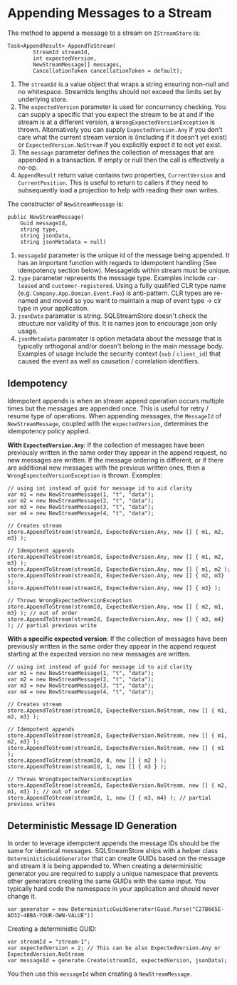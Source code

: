 # Appending Messages to a Stream

The method to append a message to a stream on `IStreamStore` is:

    Task<AppendResult> AppendToStream(
            StreamId streamId,
            int expectedVersion,
            NewStreamMessage[] messages,
            CancellationToken cancellationToken = default);

1. The `streamId` is a value object that wraps a string ensuring non-null and no
   whitespace. StreamIds lengths should not exceed the limits set by underlying
   store.
2. The `expectedVersion` parameter is used for concurrency checking. You can
   supply a specific that you expect the stream to be at and if the stream is at
   a different version, a `WrongExpectedVersionException` is thrown.
   Alternatively you can supply `ExpectedVersion.Any` if you don't care what the
   current stream version is (including if it doesn't yet exist) or
   `ExpectedVersion.NoStream` if you explicitly expect it to not yet exist.
3. The `message` parameter defines the collection of messages that are appended
   in a transaction. If empty or null then the call is effectively a no-op.
4. `AppendResult` return value contains two properties, `CurrentVersion` and
   `CurrentPosition`. This is useful to return to callers if they need to
   subsequently load a projection to help with reading their own writes.

The constructor of `NewStreamMessage` is:

    public NewStreamMessage(
        Guid messageId,
        string type,
        string jsonData,
        string jsonMetadata = null)

1. `messageId` parameter is the unique id of the message being appended.
   It has an important function with regards to idempotent handling (See
   idempotency section below). MessageIds within stream must be unique.
2. `type` parameter represents the message type. Examples include `car-leased`
   and `customer-registered`. Using a fully qualified CLR type name (e.g.
   `Company.App.Domian.Event.Foo`) is anti-pattern. CLR types are re-named and
   moved so you want to maintain a map of event type -> clr type in your
   application.
3. `jsonData` paramater is string. SQLStreamStore doesn't check
   the structure nor validity of this. It is names json to encourage json only
   usage.
4. `jsonMetadata` paramater is option metadata about the message that is
   typically orthogonal and/or doesn't belong in the main message body. Examples
   of usage include the security context (`sub` / `client_id`) that caused the
   event as well as causation / correlation identifiers.

## Idempotency

Idempotent appends is when an stream append operation occurs multiple times but
the messages are appended once. This is useful for retry / resume type of
operations. When appending messages, the `MessageId` of `NewStreamMessage`,
coupled with the `expectedVersion`, determines the idempotency policy applied.

**With `ExpectedVersion.Any`**: If the collection of messages have been
previously written in the same order they appear in the append request, no new
messages are written. If the message ordering is different, or if there are
additional new messages with the previous written ones, then a
`WrongExpectedVersionException` is thrown. Examples:
  
    // using int instead of guid for message id to aid clarity
    var m1 = new NewStreamMessage(1, "t", "data");
    var m2 = new NewStreamMessage(2, "t", "data");
    var m3 = new NewStreamMessage(3, "t", "data");
    var m4 = new NewStreamMessage(4, "t", "data");

    // Creates stream
    store.AppendToStream(streamId, ExpectedVersion.Any, new [] { m1, m2, m3} );

    // Idempotent appends
    store.AppendToStream(streamId, ExpectedVersion.Any, new [] { m1, m2, m3} );
    store.AppendToStream(streamId, ExpectedVersion.Any, new [] { m1, m2 );
    store.AppendToStream(streamId, ExpectedVersion.Any, new [] { m2, m3} );
    store.AppendToStream(streamId, ExpectedVersion.Any, new [] { m3} );

    // Throws WrongExpectedVersionException
    store.AppendToStream(streamId, ExpectedVersion.Any, new [] { m2, m1, m3} ); // out of order
    store.AppendToStream(streamId, ExpectedVersion.Any, new [] { m3, m4} ); // partial previous write

**With a specific expected version**: If the collection of messages have been
previously written in the same order they appear in the append request starting
at the expected version no new messages are written.

    // using int instead of guid for message id to aid clarity
    var m1 = new NewStreamMessage(1, "t", "data");
    var m2 = new NewStreamMessage(2, "t", "data");
    var m3 = new NewStreamMessage(3, "t", "data");
    var m4 = new NewStreamMessage(4, "t", "data");

    // Creates stream
    store.AppendToStream(streamId, ExpectedVersion.NoStream, new [] { m1, m2, m3} );

    // Idempotent appends
    store.AppendToStream(streamId, ExpectedVersion.NoStream, new [] { m1, m2, m3} );
    store.AppendToStream(streamId, ExpectedVersion.NoStream, new [] { m1 );
    store.AppendToStream(streamId, 0, new [] { m2 } );
    store.AppendToStream(streamId, 1, new [] { m3 } );

    // Throws WrongExpectedVersionException
    store.AppendToStream(streamId, ExpectedVersion.NoStream, new [] { m2, m1, m3} ); // out of order
    store.AppendToStream(streamId, 1, new [] { m3, m4} ); // partial previous writes

## Deterministic Message ID Generation

In order to leverage idempotent appends the message IDs should be the same for
identical messages. SQLStreamStore ships with a helper class
`DeterministicGuidGenerator` that can create GUIDs based on the message and
stream it is being appended to. When creating a determinisitic generator you are
required to supply a unique namespace that prevents other generators creating
the same GUIDs with the same input. You typically hard code the namespace in
your application and should never change it.

    var generator = new DeterministicGuidGenerator(Guid.Parse("C27B665E-AD32-4BBA-YOUR-OWN-VALUE"))

Creating a deterministic GUID:

    var streamId = "stream-1";
    var expectedVersion = 2; // This can be also ExpectedVersion.Any or ExpectedVersion.NoStream
    var messageId = generate.Create(streamId, expectedVersion, jsonData);

You then use this `messageId` when creating a `NewStreamMessage`.